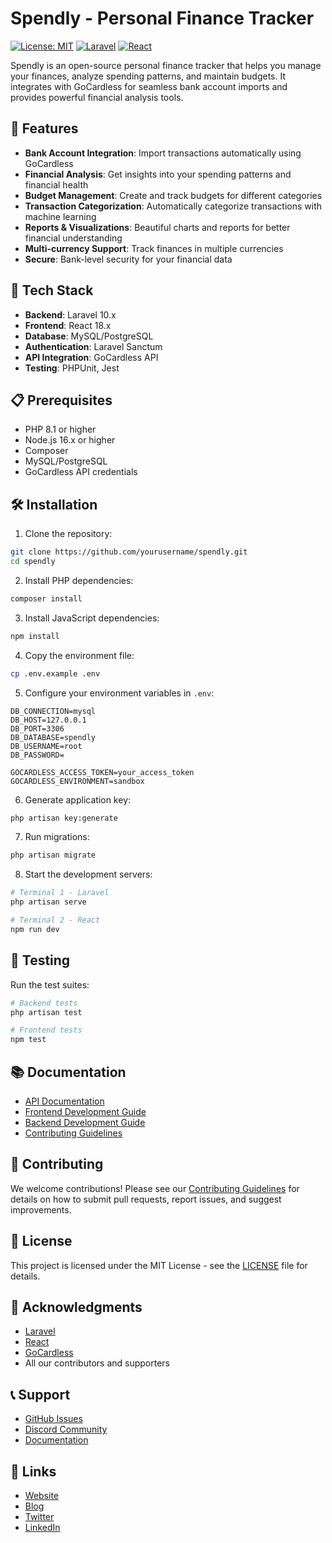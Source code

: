 # Spendly - Personal Finance Tracker

[![License: MIT](https://img.shields.io/badge/License-MIT-yellow.svg)](https://opensource.org/licenses/MIT)
[![Laravel](https://img.shields.io/badge/Laravel-10.x-red.svg)](https://laravel.com)
[![React](https://img.shields.io/badge/React-18.x-blue.svg)](https://reactjs.org)

Spendly is an open-source personal finance tracker that helps you manage your finances, analyze spending patterns, and maintain budgets. It integrates with GoCardless for seamless bank account imports and provides powerful financial analysis tools.

## 🌟 Features

- **Bank Account Integration**: Import transactions automatically using GoCardless
- **Financial Analysis**: Get insights into your spending patterns and financial health
- **Budget Management**: Create and track budgets for different categories
- **Transaction Categorization**: Automatically categorize transactions with machine learning
- **Reports & Visualizations**: Beautiful charts and reports for better financial understanding
- **Multi-currency Support**: Track finances in multiple currencies
- **Secure**: Bank-level security for your financial data

## 🚀 Tech Stack

- **Backend**: Laravel 10.x
- **Frontend**: React 18.x
- **Database**: MySQL/PostgreSQL
- **Authentication**: Laravel Sanctum
- **API Integration**: GoCardless API
- **Testing**: PHPUnit, Jest

## 📋 Prerequisites

- PHP 8.1 or higher
- Node.js 16.x or higher
- Composer
- MySQL/PostgreSQL
- GoCardless API credentials

## 🛠️ Installation

1. Clone the repository:
```bash
git clone https://github.com/yourusername/spendly.git
cd spendly
```

2. Install PHP dependencies:
```bash
composer install
```

3. Install JavaScript dependencies:
```bash
npm install
```

4. Copy the environment file:
```bash
cp .env.example .env
```

5. Configure your environment variables in `.env`:
```
DB_CONNECTION=mysql
DB_HOST=127.0.0.1
DB_PORT=3306
DB_DATABASE=spendly
DB_USERNAME=root
DB_PASSWORD=

GOCARDLESS_ACCESS_TOKEN=your_access_token
GOCARDLESS_ENVIRONMENT=sandbox
```

6. Generate application key:
```bash
php artisan key:generate
```

7. Run migrations:
```bash
php artisan migrate
```

8. Start the development servers:
```bash
# Terminal 1 - Laravel
php artisan serve

# Terminal 2 - React
npm run dev
```

## 🧪 Testing

Run the test suites:

```bash
# Backend tests
php artisan test

# Frontend tests
npm test
```

## 📚 Documentation

- [API Documentation](docs/api.md)
- [Frontend Development Guide](docs/frontend.md)
- [Backend Development Guide](docs/backend.md)
- [Contributing Guidelines](CONTRIBUTING.md)

## 🤝 Contributing

We welcome contributions! Please see our [Contributing Guidelines](CONTRIBUTING.md) for details on how to submit pull requests, report issues, and suggest improvements.

## 📄 License

This project is licensed under the MIT License - see the [LICENSE](LICENSE) file for details.

## 🙏 Acknowledgments

- [Laravel](https://laravel.com)
- [React](https://reactjs.org)
- [GoCardless](https://gocardless.com)
- All our contributors and supporters

## 📞 Support

- [GitHub Issues](https://github.com/yourusername/spendly/issues)
- [Discord Community](https://discord.gg/spendly)
- [Documentation](https://docs.spendly.app)

## 🔗 Links

- [Website](https://spendly.app)
- [Blog](https://blog.spendly.app)
- [Twitter](https://twitter.com/spendly)
- [LinkedIn](https://linkedin.com/company/spendly)
